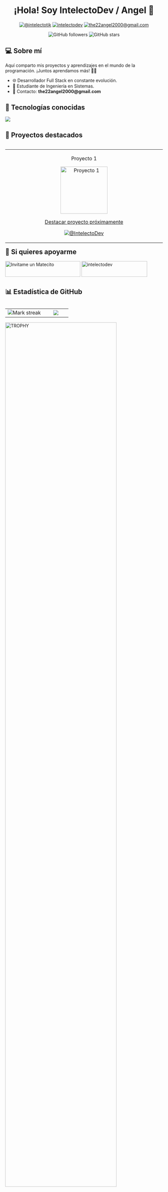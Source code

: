 <!-- Encabezado -->
<h1 align="center">
  ¡Hola! Soy IntelectoDev / Angel 🚀
</h1>

<!-- Redes Sociales -->
<p align="center">
  <a href="https://www.tiktok.com/@intelectotik" target="_blank"><img align="center" src="https://img.shields.io/badge/TikTok-000000?style=for-the-badge&logo=tiktok&logoColor=white" alt="@intelectotik" /></a>
  <a href="https://linkedin.com/in/intelectodev" target="_blank"><img align="center" src="https://img.shields.io/badge/LinkedIn-0077B5?style=for-the-badge&logo=linkedin&logoColor=white" alt="intelectodev"/></a>
  <a href="mailto:the22angel2000@gmail.com" target="_blank"><img align="center" src="https://img.shields.io/badge/Gmail-D14836?style=for-the-badge&logo=gmail&logoColor=white" alt="the22angel2000@gmail.com"  /></a>
</p>

<!-- Badges -->
<p align="center">
  <img alt="GitHub followers" src="https://img.shields.io/github/followers/tuusuario?style=social">
  <img alt="GitHub stars" src="https://img.shields.io/github/stars/tuusuario?style=social">
</p>

<!-- Sobre mí -->
<h2 align="left">
 💻 Sobre mí
</h2>
<p align="left">
  Aquí comparto mis proyectos y aprendizajes en el mundo de la programación. ¡Juntos aprendamos más! 👨‍🎓
</p>
<ul align="left">
  <li>🌐 Desarrollador Full Stack en constante evolución.</li>
  <li>📘 Estudiante de Ingeniería en Sistemas.</li>
  <li>📧 Contacto: <b>the22angel2000@gmail.com</b></li>
</ul>

<!-- Tecnologías conocidas -->
<h2 align="left">
  🔧 Tecnologías conocidas
</h2>
<p align="left">
  <a href="">
    <img src="https://skillicons.dev/icons?i=androidstudio,c,cs,cpp,java,php,dart,flutter,py,dotnet,css,html,js,nodejs,mysql,sqlite,firebase,gtk,git,github,docker,materialui,postman,eclipse,vscode,bash,linux,ai,ps&perline=12" />
  </a>
</p>

<!-- Proyectos destacados -->
<h2 align="left">
  🌟 Proyectos destacados
</h2>
<div id="proyectos">
  <table align="left">
    <tr border="none">
      <td width="25%" align="center">
        <p align="center">Proyecto 1</p>
        <a href="https://github.com/IntelectoDev/" title="Go to Source">
        <img align="center" width="150px" src="https://pbs.twimg.com/media/DggV0nYW4AEXRmn.jpg" alt="Proyecto 1">
        <p align="center">Destacar proyecto próximamente</p>
        <p align="center">
          <a href="https://github.com/IntelectoDev/" target="_blank"><img align="center" src="https://img.shields.io/badge/GitHub-100000?style=for-the-badge&logo=github&logoColor=white" alt="@IntelectoDev" /></a>
        </p>
      </td>
      <!-- Repite esto para cada proyecto -->
    </tr>
  </table>
</div>

<br><br><br>
<br><br><br>
<br><br><br>
<br>

<!-- Si quieres apoyarme -->
<h2 align="left">
  🚀 Si quieres apoyarme
</h2>
<div id="apoyo">
  <p align="left">
    <a href='https://matecito.co/IntelectoDev' rel='noopener' target='_blank'><img src='https://www.matecito.co/public/button_11.png' alt='Invitame un Matecito' height="50" width="240" /></a>
    <a href="https://ko-fi.com/intelectodev"> <img src="https://img.shields.io/badge/Buy%20Me%20a%20Coffee-ffdd00?style=for-the-badge&logo=buy-me-a-coffee&logoColor=black" height="50" width="210" alt="intelectodev" /></a>
  </p>
</div>

<!-- GitHub -->
<h2 align="left">📊 Estadística de GitHub</h2>
<!--- stats & Trophy (start) -->
<p align="center">
  <!--- stats (start) -->
  <table align="left">
    <tr border="none">
      <td width="60%" align="center">
        <!--  <img  align="center"  src="https://github-readme-stats.vercel.app/api?username=unsimpledev&theme=dark&show_icons=true&count_private=true" />
        <br></br> -->
        <img  title="🔥 Get streak stats for your profile at git.io/streak-stats" alt="Mark streak" src="https://github-readme-streak-stats.herokuapp.com/?user=IntelectoDev&theme=dark&hide_border=false" /> 
      </td>
      <td width="40%" align="center">
        <img  align="center"  src="https://github-readme-stats.anuraghazra1.vercel.app/api/top-langs/?username=IntelectoDev&theme=dark&hide_border=false&no-bg=true&no-frame=true&langs_count=10"/>
      </td>
    </tr>
  </table>
  <!--- trophy (start) -->
  <div align=left>
    <a href="https://github.com/ryo-ma/github-profile-trophy" title="Go to Source">
        <img align="center" width=84% src="https://github-profile-trophy.vercel.app/?username=IntelectoDev&theme=radical&row=1&column=7&margin-h=15&margin-w=5&no-bg=true" alt="TROPHY" />
      </a>
  </div>
  <!--- trophy (start) -->
</p>
<!--- stats (end) -->
